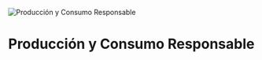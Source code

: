 ![Producción y Consumo Responsable](https://www.undp.org/content/dam/undp/sdg/tiles/sdg-es-02.png "Producción y Consumo Responsable")
# Producción y Consumo Responsable
